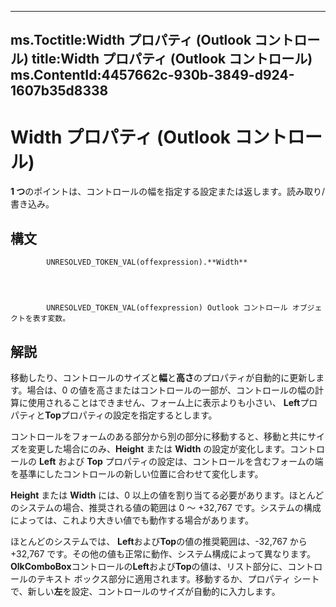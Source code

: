 

---
ms.Toctitle:Width プロパティ (Outlook コントロール)
title:Width プロパティ (Outlook コントロール)
ms.ContentId:4457662c-930b-3849-d924-1607b35d8338
---
# Width プロパティ (Outlook コントロール)




**1 つ**のポイントは、コントロールの幅を指定する設定または返します。読み取り/書き込み。

## 構文

            UNRESOLVED_TOKEN_VAL(offexpression).**Width**




            UNRESOLVED_TOKEN_VAL(offexpression) Outlook コントロール オブジェクトを表す変数。



## 解説
移動したり、コントロールのサイズと**幅**と**高さ**のプロパティが自動的に更新します。場合は、0 の値を高さまたはコントロールの一部が、コントロールの幅の計算に使用されることはできません、フォーム上に表示よりも小さい、 **Left**プロパティと**Top**プロパティの設定を指定するとします。



コントロールをフォームのある部分から別の部分に移動すると、移動と共にサイズを変更した場合にのみ、**Height** または **Width** の設定が変化します。コントロールの **Left** および **Top** プロパティの設定は、コントロールを含むフォームの端を基準にしたコントロールの新しい位置に合わせて変化します。



**Height** または **Width** には、0 以上の値を割り当てる必要があります。ほとんどのシステムの場合、推奨される値の範囲は 0 ～ +32,767 です。システムの構成によっては、これより大きい値でも動作する場合があります。



ほとんどのシステムでは、 **Left**および**Top**の値の推奨範囲は、-32,767 から +32,767 です。その他の値も正常に動作、システム構成によって異なります。**OlkComboBox**コントロールの**Left**および**Top**の値は、リスト部分に、コントロールのテキスト ボックス部分に適用されます。移動するか、プロパティ シートで、新しい**左**を設定、コントロールのサイズが自動的に入力します。




